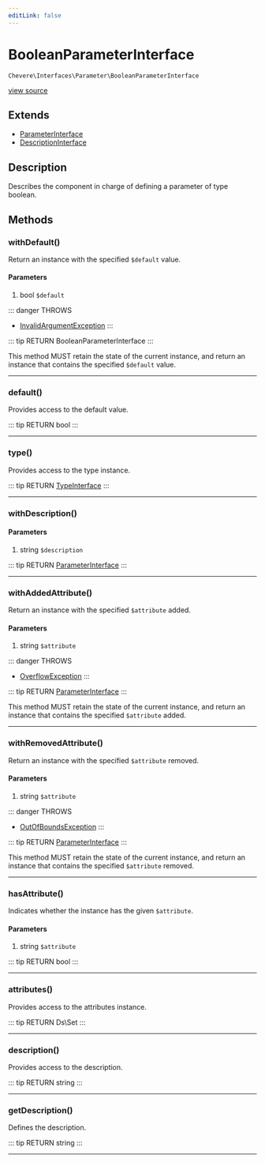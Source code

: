 ```yaml
---
editLink: false
---
```


# BooleanParameterInterface

`Chevere\Interfaces\Parameter\BooleanParameterInterface`

[view source](https://github.com/chevere/chevere/blob/master/src/Chevere/Interfaces/Parameter/BooleanParameterInterface.php)

## Extends

- [ParameterInterface](./ParameterInterface.md)
- [DescriptionInterface](../Description/DescriptionInterface.md)

## Description

Describes the component in charge of defining a parameter of type boolean.

## Methods

### withDefault()

Return an instance with the specified `$default` value.

#### Parameters

1. bool `$default`

::: danger THROWS
- [InvalidArgumentException](../../Exceptions/Core/InvalidArgumentException.md) 
:::

::: tip RETURN
BooleanParameterInterface
:::

This method MUST retain the state of the current instance, and return
an instance that contains the specified `$default` value.

---

### default()

Provides access to the default value.

::: tip RETURN
bool
:::

---

### type()

Provides access to the type instance.

::: tip RETURN
[TypeInterface](../Type/TypeInterface.md)
:::

---

### withDescription()

#### Parameters

1. string `$description`

::: tip RETURN
[ParameterInterface](./ParameterInterface.md)
:::

---

### withAddedAttribute()

Return an instance with the specified `$attribute` added.

#### Parameters

1. string `$attribute`

::: danger THROWS
- [OverflowException](../../Exceptions/Core/OverflowException.md) 
:::

::: tip RETURN
[ParameterInterface](./ParameterInterface.md)
:::

This method MUST retain the state of the current instance, and return
an instance that contains the specified `$attribute` added.

---

### withRemovedAttribute()

Return an instance with the specified `$attribute` removed.

#### Parameters

1. string `$attribute`

::: danger THROWS
- [OutOfBoundsException](../../Exceptions/Core/OutOfBoundsException.md) 
:::

::: tip RETURN
[ParameterInterface](./ParameterInterface.md)
:::

This method MUST retain the state of the current instance, and return
an instance that contains the specified `$attribute` removed.

---

### hasAttribute()

Indicates whether the instance has the given `$attribute`.

#### Parameters

1. string `$attribute`

::: tip RETURN
bool
:::

---

### attributes()

Provides access to the attributes instance.

::: tip RETURN
Ds\Set
:::

---

### description()

Provides access to the description.

::: tip RETURN
string
:::

---

### getDescription()

Defines the description.

::: tip RETURN
string
:::

---

